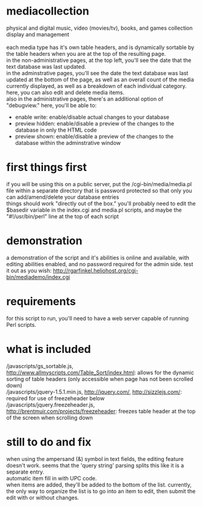 # mediacollection
physical and digital music, video (movies/tv), books, and games collection display and management<br>
<br>
each media type has it's own table headers, and is dynamically sortable by the table headers when you are at the top of the resulting page.<br>
in the non-administrative pages, at the top left, you'll see the date that the text database was last updated.<br>
in the adminstrative pages, you'll see the date the text database was last updated at the bottom of the page, as well as an overall count of the media currently displayed, as well as a breakdown of each individual category. here, you can also edit and delete media items.<br>
also in the administrative pages, there's an additional option of "debugview." here, you'll be able to:<br>
- enable write: enable/disable actual changes to your database<br>
- preview hidden: enable/disable a preview of the changes to the database in only the HTML code<br>
- preview shown: enable/disable a preview of the changes to the database within the adminstrative window

# first things first
if you will be using this on a public server, put the /cgi-bin/media/media.pl file within a separate directory that is password protected so that only you can add/amend/delete your database entries<br>
things should work "directly out of the box." you'll probably need to edit the $basedir variable in the index.cgi and media.pl scripts, and maybe the "#!/usr/bin/perl" line at the top of each script

# demonstration
a demonstration of the script and it's abilities is online and available, with editing abilities enabled, and no password required for the admin side. test it out as you wish:
http://rgarfinkel.heliohost.org/cgi-bin/mediademo/index.cgi

# requirements
for this script to run, you'll need to have a web server capable of running Perl scripts.

# what is included
/javascripts/gs_sortable.js, http://www.allmyscripts.com/Table_Sort/index.html: allows for the dynamic sorting of table headers (only accessible when page has not been scrolled down)<br>
/javascripts/jquery-1.5.1.min.js, http://jquery.com/, http://sizzlejs.com/: required for use of freezeheader below<br>
/javascripts/jquery.freezeheader.js, http://brentmuir.com/projects/freezeheader: freezes table header at the top of the screen when scrolling down

# still to do and fix
when using the ampersand (&) symbol in text fields, the editing feature doesn't work. seems that the 'query string' parsing splits this like it is a separate entry.<br>
automatic item fill in with UPC code.<br>
when items are added, they'll be added to the bottom of the list. currently, the only way to organize the list is to go into an item to edit, then submit the edit with or without changes.
